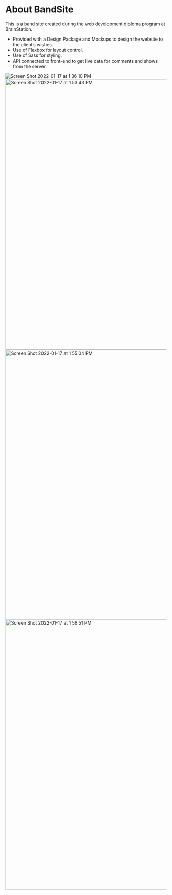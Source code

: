 # About BandSite

This is a band site created during the web development diploma program at BrainStation.

- Provided with a Design Package and Mockups to design the website to the client’s wishes.
- Use of Flexbox for layout control.
- Use of Sass for styling. 
- API connected to front-end to get live data for comments and shows from the server.


![Screen Shot 2022-01-17 at 1 36 10 PM](https://user-images.githubusercontent.com/79485612/149840950-dc3d6045-e414-4bb5-a409-0a3eb3a4d6e9.png)
<img width="844" alt="Screen Shot 2022-01-17 at 1 53 43 PM" src="https://user-images.githubusercontent.com/79485612/149840844-b4408556-f0a0-4884-bce0-177f050c750e.png">
<img width="841" alt="Screen Shot 2022-01-17 at 1 55 04 PM" src="https://user-images.githubusercontent.com/79485612/149841166-8538ecdc-b327-41aa-8528-ba797c0da844.png">
<img width="843" alt="Screen Shot 2022-01-17 at 1 56 51 PM" src="https://user-images.githubusercontent.com/79485612/149841101-4f82166f-b3c5-4bdb-818c-0975ba588af8.png">
